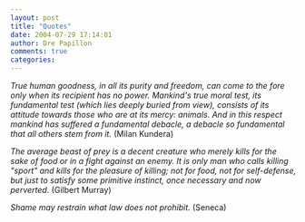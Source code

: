 ```yaml
---
layout: post
title: "Quotes"
date: 2004-07-29 17:14:01
author: Dre Papillon
comments: true
categories: 
---
```



*True human goodness, in all its purity and freedom, can come to the fore only when its recipient has no
power. Mankind's true moral test, its fundamental test (which lies deeply buried from view), consists
of its attitude towards those who are at its mercy: animals. And in this respect mankind has suffered a
fundamental debacle, a debacle so fundamental that all others stem from it.*  (Milan Kundera) 

*The average beast of prey is a decent creature who merely kills for the sake of food or in a fight
against an enemy. It is only man who calls killing "sport" and kills for the pleasure of killing; not for
food, not for self-defense, but just to satisfy some primitive instinct, once necessary and now
perverted.*  (Gilbert Murray)

*Shame may restrain what law does not prohibit.*  (Seneca) 